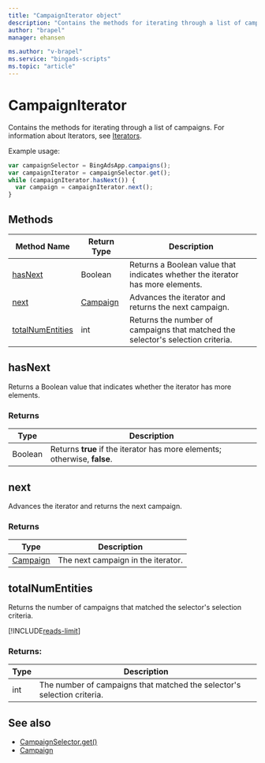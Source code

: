 ```yaml
---
title: "CampaignIterator object"
description: "Contains the methods for iterating through a list of campaigns."
author: "brapel"
manager: ehansen

ms.author: "v-brapel"
ms.service: "bingads-scripts"
ms.topic: "article"
---
```


# CampaignIterator

Contains the methods for iterating through a list of campaigns. For information about Iterators, see [Iterators](../concepts/iterators.md).

Example usage:
```javascript
var campaignSelector = BingAdsApp.campaigns();
var campaignIterator = campaignSelector.get();
while (campaignIterator.hasNext()) {
  var campaign = campaignIterator.next();
}
```

## Methods
|Method Name|Return Type|Description|
|-|-|-
[hasNext](#hasnext)|Boolean|Returns a Boolean value that indicates whether the iterator has more elements.
[next](#next)|[Campaign](./Campaign)|Advances the iterator and returns the next campaign.
[totalNumEntities](#totalnumentities)|int|Returns the number of campaigns that matched the selector's selection criteria.

## <a name="hasnext"></a>hasNext
Returns a Boolean value that indicates whether the iterator has more elements.

### Returns
|Type|Description|
|-|-
Boolean|Returns **true** if the iterator has more elements; otherwise, **false**.

## <a name="next"></a>next
Advances the iterator and returns the next campaign.

### Returns
|Type|Description|
|-|-
[Campaign](Campaign.md)|The next campaign in the iterator.

## <a name="totalnumentities"></a>totalNumEntities
Returns the number of campaigns that matched the selector's selection criteria. 

[!INCLUDE[reads-limit](../includes/reads-limit.md)]

### Returns:
|Type|Description|
|-|-
int|The number of campaigns that matched the selector's selection criteria.



## See also
- [CampaignSelector.get()](CampaignSelector.md#get)
- [Campaign](Campaign.md)
